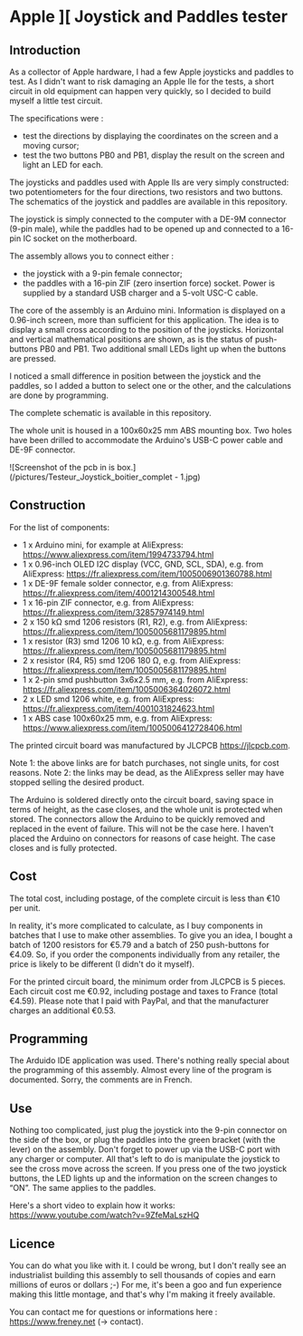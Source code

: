 # Apple ][ Joystick and Paddles tester

## Introduction

As a collector of Apple hardware, I had a few Apple joysticks and paddles to test.
As I didn't want to risk damaging an Apple IIe for the tests, a short circuit in old equipment can happen very quickly, so I decided to build myself a little test circuit.

The specifications were :
- test the directions by displaying the coordinates on the screen and a moving cursor;
- test the two buttons PB0 and PB1, display the result on the screen and light an LED for each.

The joysticks and paddles used with Apple IIs are very simply constructed: two potentiometers for the four directions, two resistors and two buttons.
The schematics of the joystick and paddles are available in this repository.

The joystick is simply connected to the computer with a DE-9M connector (9-pin male), while the paddles had to be opened up and connected to a 16-pin IC socket on the motherboard.

The assembly allows you to connect either :
- the joystick with a 9-pin female connector;
- the paddles with a 16-pin ZIF (zero insertion force) socket.
Power is supplied by a standard USB charger and a 5-volt USC-C cable.

The core of the assembly is an Arduino mini.
Information is displayed on a 0.96-inch screen, more than sufficient for this application.
The idea is to display a small cross according to the position of the joysticks.
Horizontal and vertical mathematical positions are shown, as is the status of push-buttons PB0 and PB1.
Two additional small LEDs light up when the buttons are pressed.

I noticed a small difference in position between the joystick and the paddles, so I added a button to select one or the other, and the calculations are done by programming.

The complete schematic is available in this repository.

The whole unit is housed in a 100x60x25 mm ABS mounting box. Two holes have been drilled to accommodate the Arduino's USB-C power cable and DE-9F connector.


![Screenshot of the pcb in is box.](/pictures/Testeur_Joystick_boitier_complet - 1.jpg)

## Construction

For the list of components:

- 1 x Arduino mini, for example at AliExpress: https://www.aliexpress.com/item/1994733794.html
- 1 x 0.96-inch OLED I2C display (VCC, GND, SCL, SDA), e.g. from AliExpress: https://fr.aliexpress.com/item/1005006901360788.html
- 1 x DE-9F female solder connector, e.g. from AliExpress: https://fr.aliexpress.com/item/4001214300548.html
- 1 x 16-pin ZIF connector, e.g. from AliExpress: https://fr.aliexpress.com/item/32857974149.html
- 2 x 150 kΩ smd 1206 resistors (R1, R2), e.g. from AliExpress: https://fr.aliexpress.com/item/1005005681179895.html
- 1 x resistor (R3) smd 1206 10 kΩ, e.g. from AliExpress: https://fr.aliexpress.com/item/1005005681179895.html
- 2 x resistor (R4, R5) smd 1206 180 Ω, e.g. from AliExpress: https://fr.aliexpress.com/item/1005005681179895.html
- 1 x 2-pin smd pushbutton 3x6x2.5 mm, e.g. from AliExpress: https://fr.aliexpress.com/item/1005006364026072.html
- 2 x LED smd 1206 white, e.g. from AliExpress: https://fr.aliexpress.com/item/4001031824623.html
- 1 x ABS case 100x60x25 mm, e.g. from AliExpress: https://www.aliexpress.com/item/1005006412728406.html

The printed circuit board was manufactured by JLCPCB https://jlcpcb.com.

Note 1: the above links are for batch purchases, not single units, for cost reasons.
Note 2: the links may be dead, as the AliExpress seller may have stopped selling the desired product.

The Arduino is soldered directly onto the circuit board, saving space in terms of height, as the case closes, and the whole unit is protected when stored.
The connectors allow the Arduino to be quickly removed and replaced in the event of failure. This will not be the case here.
I haven't placed the Arduino on connectors for reasons of case height. The case closes and is fully protected.


## Cost

The total cost, including postage, of the complete circuit is less than €10 per unit.

In reality, it's more complicated to calculate, as I buy components in batches that I use to make other assemblies. To give you an idea, I bought a batch of 1200 resistors for €5.79 and a batch of 250 push-buttons for €4.09.
So, if you order the components individually from any retailer, the price is likely to be different (I didn't do it myself).

For the printed circuit board, the minimum order from JLCPCB is 5 pieces. Each circuit cost me €0.92, including postage and taxes to France (total €4.59).
Please note that I paid with PayPal, and that the manufacturer charges an additional €0.53.


## Programming

The Arduido IDE application was used. There's nothing really special about the programming of this assembly. Almost every line of the program is documented. Sorry, the comments are in French.


## Use

Nothing too complicated, just plug the joystick into the 9-pin connector on the side of the box, or plug the paddles into the green bracket (with the lever) on the assembly.
Don't forget to power up via the USB-C port with any charger or computer.
All that's left to do is manipulate the joystick to see the cross move across the screen.
If you press one of the two joystick buttons, the LED lights up and the information on the screen changes to “ON”.
The same applies to the paddles.

Here's a short video to explain how it works:
https://www.youtube.com/watch?v=9ZfeMaLszHQ


## Licence

You can do what you like with it. I could be wrong, but I don't really see an industrialist building this assembly to sell thousands of copies and earn millions of euros or dollars ;-)
For me, it's been a goo and fun experience making this little montage, and that's why I'm making it freely available. 

You can contact me for questions or informations here : https://www.freney.net (-> contact).


